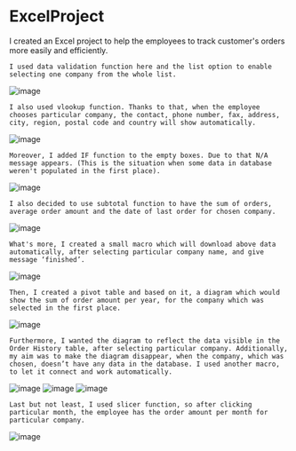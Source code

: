 # ExcelProject
I created an Excel project to help the employees to track customer's orders more easily and efficiently.
```excel
I used data validation function here and the list option to enable selecting one company from the whole list.
```
![image](https://github.com/user-attachments/assets/e5da63d4-02ff-41a2-89d7-e21ed53de204)
```excel
I also used vlookup function. Thanks to that, when the employee chooses particular company, the contact, phone number, fax, address, city, region, postal code and country will show automatically.
```
![image](https://github.com/user-attachments/assets/5131df61-fd15-497e-8d6b-f31a3284a92a)
```excel
Moreover, I added IF function to the empty boxes. Due to that N/A message appears. (This is the situation when some data in database weren't populated in the first place).  
```
![image](https://github.com/user-attachments/assets/c890eae7-220d-4135-acab-456be5579e0c)
```excel
I also decided to use subtotal function to have the sum of orders, average order amount and the date of last order for chosen company.
```
![image](https://github.com/user-attachments/assets/69483a87-c2b5-4304-a298-7c8da59ead7e)
```excel
What's more, I created a small macro which will download above data automatically, after selecting particular company name, and give message ‘finished’.
```
![image](https://github.com/user-attachments/assets/a3460e6b-acc6-42bf-9b4b-152b6f6351ce)
```excel
Then, I created a pivot table and based on it, a diagram which would show the sum of order amount per year, for the company which was selected in the first place.
```
![image](https://github.com/user-attachments/assets/a3918e9e-bdbe-44a4-a5f1-dff6b8f2d3a1)
```excel
Furthermore, I wanted the diagram to reflect the data visible in the Order History table, after selecting particular company. Additionally, my aim was to make the diagram disappear, when the company, which was chosen, doesn’t have any data in the database. I used another macro, to let it connect and work automatically.
```
![image](https://github.com/user-attachments/assets/7ada2d1f-a76d-4015-9442-04fd6338b8c1)
![image](https://github.com/user-attachments/assets/354f4673-7d07-4b12-8103-4039ad31632b)
![image](https://github.com/user-attachments/assets/3ea2ae89-819d-48e5-be30-3563efc3c882)

```excel
Last but not least, I used slicer function, so after clicking particular month, the employee has the order amount per month for particular company.
```
![image](https://github.com/user-attachments/assets/65e9ef50-3cbd-43b3-a6b7-0907c97defe2)







